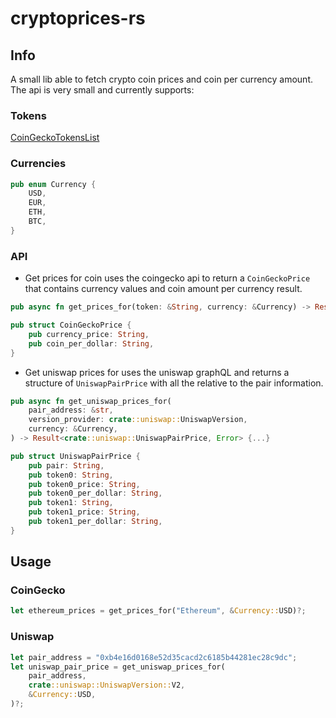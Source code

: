# cryptoprices-rs

## Info

A small lib able to fetch crypto coin prices and coin per currency amount.
The api is very small and currently supports:

### Tokens

[CoinGeckoTokensList](CoinGecko_Token_API_List.csv)

### Currencies

```rust
pub enum Currency {
    USD,
    EUR,
    ETH,
    BTC,
}
```

### API

- Get prices for coin uses the coingecko api to return a `CoinGeckoPrice` that contains currency values and coin amount per currency result.

```rust
pub async fn get_prices_for(token: &String, currency: &Currency) -> Result<CoinGeckoPrice, Error> {...}
```

```rust
pub struct CoinGeckoPrice {
    pub currency_price: String,
    pub coin_per_dollar: String,
}
```

- Get uniswap prices for uses the uniswap graphQL and returns a structure of `UniswapPairPrice` with all the relative to the pair information.

```rust
pub async fn get_uniswap_prices_for(
    pair_address: &str,
    version_provider: crate::uniswap::UniswapVersion,
    currency: &Currency,
) -> Result<crate::uniswap::UniswapPairPrice, Error> {...}
```

```rust
pub struct UniswapPairPrice {
    pub pair: String,
    pub token0: String,
    pub token0_price: String,
    pub token0_per_dollar: String,
    pub token1: String,
    pub token1_price: String,
    pub token1_per_dollar: String,
}
```

## Usage

### CoinGecko

```rust
let ethereum_prices = get_prices_for("Ethereum", &Currency::USD)?;
```

### Uniswap

```rust
let pair_address = "0xb4e16d0168e52d35cacd2c6185b44281ec28c9dc";
let uniswap_pair_price = get_uniswap_prices_for(
    pair_address,
    crate::uniswap::UniswapVersion::V2,
    &Currency::USD,
)?;
```
